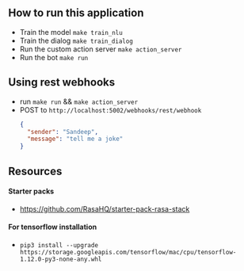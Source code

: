 ## How to run this application
- Train the model `make train_nlu`
- Train the dialog `make train_dialog`
- Run the custom action server `make action_server`
- Run the bot `make run`


## Using rest webhooks
- run `make run` && `make action_server`
- POST to `http://localhost:5002/webhooks/rest/webhook` 
    ```json
    {
      "sender": "Sandeep",
      "message": "tell me a joke"
    }
    ```

## Resources

#### Starter packs
- https://github.com/RasaHQ/starter-pack-rasa-stack    

#### For tensorflow installation
- `pip3 install --upgrade https://storage.googleapis.com/tensorflow/mac/cpu/tensorflow-1.12.0-py3-none-any.whl`
